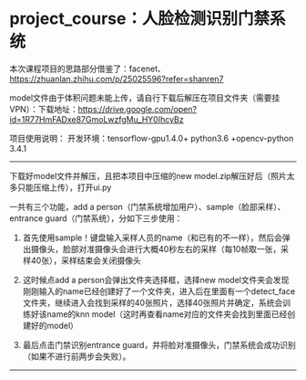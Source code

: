 # project_course：人脸检测识别门禁系统
本次课程项目的思路部分借鉴了：facenet、https://zhuanlan.zhihu.com/p/25025596?refer=shanren7

model文件由于体积问题未能上传，请自行下载后解压在项目文件夹（需要挂VPN）：下载地址：https://drive.google.com/open?id=1R77HmFADxe87GmoLwzfgMu_HY0IhcyBz

项目使用说明：
开发环境：tensorflow-gpu1.4.0+ python3.6 +opencv-python 3.4.1


***

下载好model文件并解压，且把本项目中压缩的new model.zip解压好后（照片太多只能压缩上传），打开ui.py

一共有三个功能，add a person（门禁系统增加用户）、sample（脸部采样）、entrance guard（门禁系统），分如下三步使用：

1.  首先使用sample！键盘输入采样人员的name（和已有的不一样），然后会弹出摄像头，脸部对准摄像头会进行大概40秒左右的采样（每10帧取一张，采样40张），采样结束会关闭摄像头

2.  这时候点add a person会弹出文件夹选择框，选择new model文件夹会发现刚刚输入的name已经创建好了一个文件夹，进入后在里面有一个detect_face文件夹，继续进入会找到采样的40张照片，选择40张照片并确定，系统会训练好该name的knn model（这时再查看name对应的文件夹会找到里面已经创建好的model）

3.  最后点击门禁识别entrance guard，并将脸对准摄像头，门禁系统会成功识别（如果不进行前两步会失败）。

***
